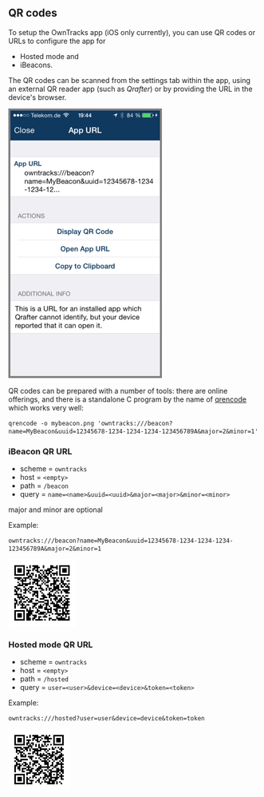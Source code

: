 ## QR codes

To setup the OwnTracks app (iOS only currently), you can use QR codes or URLs to configure the app for

* Hosted mode and
* iBeacons.

The QR codes can be scanned from the settings tab within the app, using an external QR reader app (such as _Qrafter_) or by providing the URL in the device's browser.

![QRafter](images/b-qrafter.png)

QR codes can be prepared with a number of tools: there are online offerings, and there is a standalone C program by the name of [qrencode](https://fukuchi.org/works/qrencode/) which works very well:

```
qrencode -o mybeacon.png 'owntracks:///beacon?name=MyBeacon&uuid=12345678-1234-1234-1234-123456789A&major=2&minor=1'
```

### iBeacon QR URL

* scheme = `owntracks`
* host = `<empty>`
* path = `/beacon`
* query = `name=<name>&uuid=<uuid>&major=<major>&minor=<minor>`

major and minor are optional

Example:

```
owntracks:///beacon?name=MyBeacon&uuid=12345678-1234-1234-1234-123456789A&major=2&minor=1
```

![beacon QR](images/beacon.png)

### Hosted mode QR URL

* scheme = `owntracks`
* host = `<empty>`
* path = `/hosted`
* query = `user=<user>&device=<device>&token=<token>`

Example:

```
owntracks:///hosted?user=user&device=device&token=token
```

![hosted QR](images/hosted.png)


